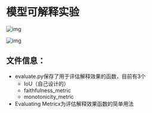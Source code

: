 # 模型可解释实验
![img](https://pic1.zhimg.com/80/v2-bc2ad1afdbc8d4db6c32aff8e3ea93d4_720w.jpg)

![img](https://pic4.zhimg.com/80/v2-7eb530d9cf3eff736b713af9340377d3_720w.jpg)

## 文件信息：

- evaluate.py保存了用于评估解释效果的函数，目前有3个
  - IoU（自己设计的）
  - faithfulness_metric
  - monotonicity_metric
- Evaluating Metricx为评估解释效果函数的简单用法

